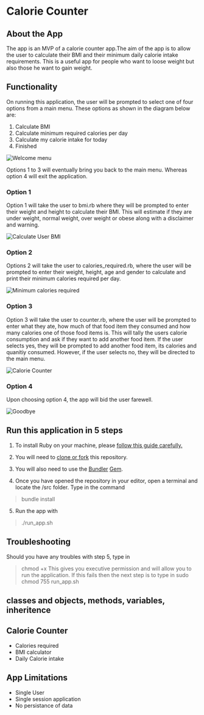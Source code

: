 # Calorie Counter 

## About the App

The app is an MVP of a calorie counter app.The aim of the app is to allow the user to calculate their BMI and their minimum daily calorie intake requirements. This is a useful app for people who want to loose weight but also those he want to gain weight.

## Functionality

On running this application, the user will be prompted to select one of four options from a main menu. These options as shown in the diagram below are:

1. Calculate BMI
2. Calculate minimum required calories per day
3. Calculate my calorie intake for today
4. Finished

![Welcome menu](src/images/welcome.png)

Options 1 to 3 will eventually bring you back to the main menu. Whereas option 4 will exit the application.

### Option 1

Option 1 will take the user to bmi.rb where they will be prompted to enter their weight and height to calculate their BMI. This will estimate if they are under weight, normal weight, over weight or obese along with a disclaimer and warning.

![Calculate User BMI](src/images/option1.png)

### Option 2

Options 2 will take the user to calories_required.rb, where the user will be prompted to enter their weight, height, age and gender to calculate and print their minimum calories required per day.

![Minimum calories required](src/images/reqcalories.png)

### Option 3

Option 3 will take the user to counter.rb, where the user will be prompted to enter what they ate, how much of that food item they consumed and how many calories one of those food items is. This will tally the users calorie consumption and ask if they want to add another food item. If the user selects yes, they will be prompted to add another food item, its calories and quanitiy consumed. However, if the user selects no, they will be directed to the main menu.

![Calorie Counter](src/images/counter.png)

### Option 4

Upon choosing option 4, the app will bid the user farewell.

![Goodbye](src/images/goodbye.png)

## Run this application in 5 steps

1. To install Ruby on your machine, please [follow this guide carefully.](https://www.ruby-lang.org/en/documentation/installation/)

2. You will need to [clone or fork](https://docs.github.com/en/desktop/contributing-and-collaborating-using-github-desktop/adding-and-cloning-repositories/cloning-and-forking-repositories-from-github-desktop) this repository.

3. You will also need to use the [Bundler](https://rubygems.org/gems/bundler) [Gem](https://rubygems.org/).

4. Once you have opened the repository in your editor, open a terminal and locate the /src folder. Type in the command
> bundle install

5. Run the app with 
> ./run_app.sh

## Troubleshooting

Should you have any troubles with step 5, type in
> chmod +x
This gives you executive permission and will allow you to run the application. If this fails then the next step is to type in
> sudo chmod 755 run_app.sh

## classes and objects, methods, variables, inheritence

## Calorie Counter

- Calories required
- BMI calculator
- Daily Calorie intake

## App Limitations 
- Single User
- Single session application
- No persistance of data
